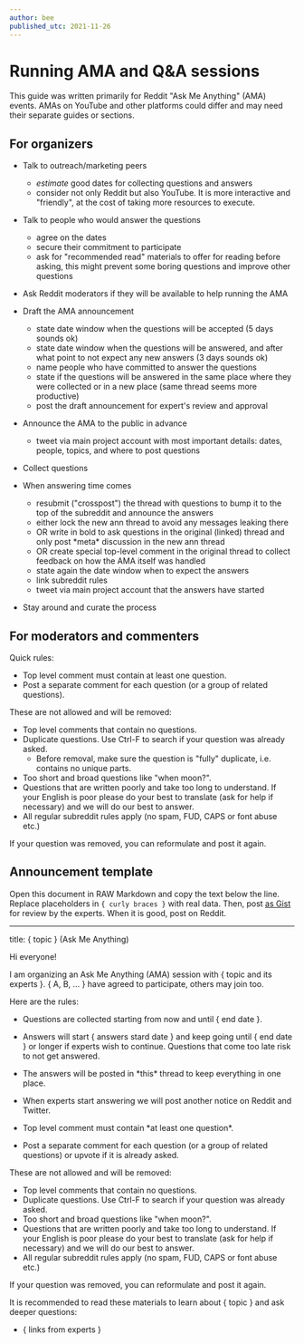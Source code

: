 ```yaml
---
author: bee
published_utc: 2021-11-26
---
```


# Running AMA and Q&A sessions

This guide was written primarily for Reddit "Ask Me Anything" (AMA) events. AMAs on YouTube and other platforms could differ and may need their separate guides or sections.


## For organizers

- Talk to outreach/marketing peers

  - _estimate_ good dates for collecting questions and answers
  - consider not only Reddit but also YouTube. It is more interactive and "friendly", at the cost of taking more resources to execute.

- Talk to people who would answer the questions

  - agree on the dates
  - secure their commitment to participate
  - ask for "recommended read" materials to offer for reading before asking, this might prevent some boring questions and improve other questions

- Ask Reddit moderators if they will be available to help running the AMA

- Draft the AMA announcement

  - state date window when the questions will be accepted (5 days sounds ok)
  - state date window when the questions will be answered, and after what point to not expect any new answers (3 days sounds ok)
  - name people who have committed to answer the questions
  - state if the questions will be answered in the same place where they were collected or in a new place (same thread seems more productive)
  - post the draft announcement for expert's review and approval

- Announce the AMA to the public in advance

  - tweet via main project account with most important details: dates, people, topics, and where to post questions

- Collect questions

- When answering time comes

  - resubmit ("crosspost") the thread with questions to bump it to the top of the subreddit and announce the answers
  - either lock the new ann thread to avoid any messages leaking there
  - OR write in bold to ask questions in the original (linked) thread and only post \*meta\* discussion in the new ann thread
  - OR create special top-level comment in the original thread to collect feedback on how the AMA itself was handled
  - state again the date window when to expect the answers
  - link subreddit rules
  - tweet via main project account that the answers have started

- Stay around and curate the process


## For moderators and commenters

Quick rules:

- Top level comment must contain at least one question.
- Post a separate comment for each question (or a group of related questions).

These are not allowed and will be removed:

- Top level comments that contain no questions.
- Duplicate questions. Use Ctrl-F to search if your question was already asked.
  - Before removal, make sure the question is "fully" duplicate, i.e. contains no unique parts.
- Too short and broad questions like "when moon?".
- Questions that are written poorly and take too long to understand. If your English is poor please do your best to translate (ask for help if necessary) and we will do our best to answer.
- All regular subreddit rules apply (no spam, FUD, CAPS or font abuse etc.)

If your question was removed, you can reformulate and post it again.


## Announcement template

Open this document in RAW Markdown and copy the text below the line. Replace placeholders in `{ curly braces }` with real data. Then, post [as Gist](https://gist.github.com/) for review by the experts. When it is good, post on Reddit.

---

title: { topic } (Ask Me Anything)

Hi everyone!

I am organizing an Ask Me Anything (AMA) session with { topic and its experts }. { A, B, ... } have agreed to participate, others may join too.

Here are the rules:

- Questions are collected starting from now and until { end date }.

- Answers will start { answers stard date } and keep going until { end date } or longer if experts wish to continue. Questions that come too late risk to not get answered.

- The answers will be posted in \*this\* thread to keep everything in one place.

- When experts start answering we will post another notice on Reddit and Twitter.

- Top level comment must contain \*at least one question\*.

- Post a separate comment for each question (or a group of related questions) or upvote if it is already asked.

These are not allowed and will be removed:

- Top level comments that contain no questions.
- Duplicate questions. Use Ctrl-F to search if your question was already asked.
- Too short and broad questions like "when moon?".
- Questions that are written poorly and take too long to understand. If your English is poor please do your best to translate (ask for help if necessary) and we will do our best to answer.
- All regular subreddit rules apply (no spam, FUD, CAPS or font abuse etc.)

If your question was removed, you can reformulate and post it again.

It is recommended to read these materials to learn about { topic } and ask deeper questions:

- { links from experts }
